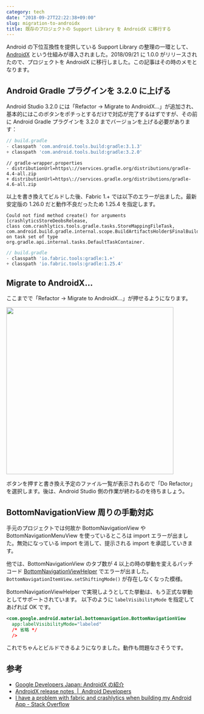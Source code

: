 ```yaml
---
category: tech
date: "2018-09-27T22:22:38+09:00"
slug: migration-to-androidx
title: 既存のプロジェクトの Support Library を AndroidX に移行する
---
```


Android の下位互換性を提供している Support Library の整理の一環として、[AndroidX](https://developers-jp.googleblog.com/2018/05/hello-world-androidx.html) という仕組みが導入されました。2018/09/21 に 1.0.0 がリリースされたので、プロジェクトを AndroidX に移行しました。この記事はその時のメモとなります。

## Android Gradle プラグインを 3.2.0 に上げる

Android Studio 3.2.0 には「Refactor -> Migrate to AndroidX...」が追加され、基本的にはこのボタンをポチっとするだけで対応が完了するはずですが、その前に Android Gradle プラグインを 3.2.0 までバージョンを上げる必要があります：

```groovy
// build.gradle
- classpath 'com.android.tools.build:gradle:3.1.3'
+ classpath 'com.android.tools.build:gradle:3.2.0'
```

```
// gradle-wrapper.properties
- distributionUrl=https\://services.gradle.org/distributions/gradle-4.4-all.zip
+ distributionUrl=https\://services.gradle.org/distributions/gradle-4.6-all.zip
```

以上を書き換えてビルドした後、Fabric 1.+ では以下のエラーが出ました。最新安定版の 1.26.0 だと動作不良だったため 1.25.4 を指定します。

```
Could not find method create() for arguments
[crashlyticsStoreDeobsRelease,
class com.crashlytics.tools.gradle.tasks.StoreMappingFileTask,
com.android.build.gradle.internal.scope.BuildArtifactsHolder$FinalBuildableArtifact@1711854a]
on task set of type org.gradle.api.internal.tasks.DefaultTaskContainer.
```

```groovy
// build.gradle
- classpath 'io.fabric.tools:gradle:1.+'
+ classpath 'io.fabric.tools:gradle:1.25.4'
```

## Migrate to AndroidX…

ここまでで「Refactor -> Migrate to AndroidX...」が押せるようになります。

<img alt="" src="/images/2018/09/migration-to-androidx.png" width="440" height="440">

ボタンを押すと書き換え予定のファイル一覧が表示されるので「Do Refactor」を選択します。後は、Android Studio 側の作業が終わるのを待ちましょう。

## BottomNavigationView 周りの手動対応

手元のプロジェクトでは何故か BottomNavigationView や BottomNavigationMenuView を使っているところは import エラーが出ました。無効になっている import を消して、提示される import を承認していきます。

他では、BottomNavigationView のタブ数が 4 以上の時の挙動を変えるパッチコード [BottomNavigationViewHelper](https://github.com/DroidKaigi/conference-app-2017/blob/master/app/src/main/java/io/github/droidkaigi/confsched2017/view/helper/BottomNavigationViewHelper.java) でエラーが出ました。`BottomNavigationItemView.setShiftingMode()` が存在しなくなった模様。

BottomNavigationViewHelper で実現しようとしてた挙動は、もう正式な挙動としてサポートされています。
以下のように `labelVisibilityMode` を指定してあげれば OK です。

```xml
<com.google.android.material.bottomnavigation.BottomNavigationView
  app:labelVisibilityMode="labeled"
  /* 省略 */
  />
```

これでちゃんとビルドできるようになりました。動作も問題なさそうです。

## 参考

- [Google Developers Japan: AndroidX の紹介](https://developers-jp.googleblog.com/2018/05/hello-world-androidx.html)
- [AndroidX release notes  |  Android Developers](https://developer.android.com/topic/libraries/support-library/androidx-rn)
- [I have a problem with fabric and crashlytics when building my Android App - Stack Overflow](https://stackoverflow.com/questions/52493141/i-have-a-problem-with-fabric-and-crashlytics-when-building-my-android-app)
